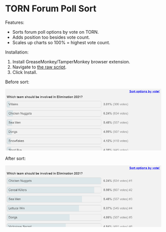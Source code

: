 # TORN Forum Poll Sort

Features:

- Sorts forum poll options by vote on TORN.
- Adds position too besides vote count.
- Scales up charts so 100% = highest vote count.

Installation:

1. Install GreaseMonkey/TamperMonkey browser extension.
2. Navigate to [the raw script](https://github.com/juzraai/torn-forum-poll-sort/raw/main/torn-forum-poll-sort.user.js).
3. Click Install.

Before sort:

![](before-sort.png)

After sort:

![](after-sort.png)